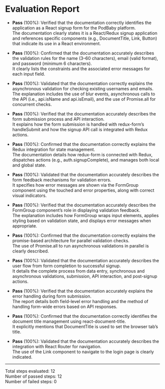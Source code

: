 # Evaluation Report

- **Pass** (100%): Verified that the documentation correctly identifies the application as a React signup form for the PodBaby platform.  
  The documentation clearly states it is a React/Redux signup application and references specific components (e.g., DocumentTitle, Link, Button) that indicate its use in a React environment.

- **Pass** (100%): Confirmed that the documentation accurately describes the validation rules for the name (3–60 characters), email (valid format), and password (minimum 6 characters).  
  It clearly lists the constraints and the associated error messages for each input field.

- **Pass** (100%): Validated that the documentation correctly explains the asynchronous validation for checking existing usernames and emails.  
  The explanation includes the use of blur events, asynchronous calls to the API (i.e., api.isName and api.isEmail), and the use of Promise.all for concurrent checks.

- **Pass** (100%): Verified that the documentation accurately describes the form submission process and API interaction.  
  It explains how the form submission is handled with redux-form’s handleSubmit and how the signup API call is integrated with Redux actions.

- **Pass** (100%): Confirmed that the documentation correctly explains the Redux integration for state management.  
  The documentation details how redux-form is connected with Redux, dispatches actions (e.g., auth.signupComplete), and manages both local and global state.

- **Pass** (100%): Validated that the documentation accurately describes the form feedback mechanisms for validation errors.  
  It specifies how error messages are shown via the FormGroup component using the touched and error properties, along with correct visual indicators.

- **Pass** (100%): Verified that the documentation accurately describes the FormGroup component’s role in displaying validation feedback.  
  The explanation includes how FormGroup wraps input elements, applies styling based on validation state, and displays error messages when appropriate.

- **Pass** (100%): Confirmed that the documentation correctly explains the promise-based architecture for parallel validation checks.  
  The use of Promise.all to run asynchronous validations in parallel is clearly described.

- **Pass** (100%): Validated that the documentation accurately describes the user flow from form completion to successful signup.  
  It details the complete process from data entry, synchronous and asynchronous validations, submission, API interaction, and post-signup actions.

- **Pass** (100%): Verified that the documentation accurately explains the error handling during form submission.  
  The report details both field-level error handling and the method of handling form-wide errors based on API responses.

- **Pass** (100%): Confirmed that the documentation correctly identifies the document title management using react-document-title.  
  It explicitly mentions that DocumentTitle is used to set the browser tab’s title.

- **Pass** (100%): Validated that the documentation accurately describes the integration with React Router for navigation.  
  The use of the Link component to navigate to the login page is clearly indicated.

---

Total steps evaluated: 12  
Number of passed steps: 12  
Number of failed steps: 0